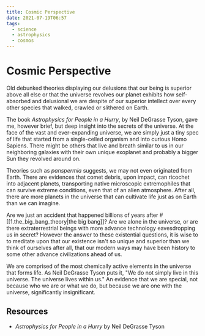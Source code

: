 ```yaml
---
title: Cosmic Perspective
date: 2021-07-19T06:57
tags:
  - science
  - astrophysics
  - cosmos
---
```



# Cosmic Perspective

Old debunked theories displaying our delusions that our being is superior above
all else or that the universe revolves our planet exhibits how self-absorbed and
delusional we are despite of our superior intellect over every other species
that walked, crawled or slithered on Earth.

The book _Astrophysics for People in a Hurry_, by Neil DeGrasse Tyson, gave me,
however brief, but deep insight into the secrets of the universe. At the face of
the vast and ever-expanding universe, we are simply just a tiny spec of life
that started from a single-celled organism and into curious Homo Sapiens. There
might be others that live and breath similar to us in our neighboring galaxies
with their own unique exoplanet and probably a bigger Sun they revolved around
on.

Theories such as _panspermia_ suggests, we may not even originated from Earth.
There are evidences that comet debris, upon impact, can ricochet into adjacent
planets, transporting native microscopic extremophiles that can survive extreme
conditions, even that of an alien atmosphere. After all, there are more planets
in the universe that can cultivate life just as on Earth than we can imagine.

Are we just an accident that happened billions of years after
#[[1.the_big_bang_theory|the big bang]]? Are we alone in the universe, or are
there extraterrestrial beings with more advance technology eavesdropping us in
secret? However the answer to these existential questions, it is wise to to
meditate upon that our existence isn't so unique and superior than we think of
ourselves after all, that our modern ways may have been history to some other
advance civilizations ahead of us.

We are comprised of the most chemically active elements in the universe that
forms life. As Neil DeGrasse Tyson puts it, "We do not simply live in this
universe. The universe lives within us." An evidence that we are special, not
because who we are or what we do, but because we are one with the universe,
significantly insignificant.


## Resources

- _Astrophysics for People in a Hurry_ by Neil DeGrasse Tyson

